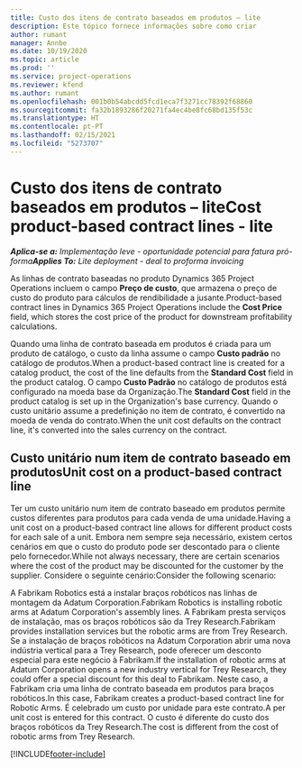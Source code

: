 ```yaml
---
title: Custo dos itens de contrato baseados em produtos – lite
description: Este tópico fornece informações sobre como criar
author: rumant
manager: Annbe
ms.date: 10/19/2020
ms.topic: article
ms.prod: ''
ms.service: project-operations
ms.reviewer: kfend
ms.author: rumant
ms.openlocfilehash: 001b0b54abcdd5fcd1eca7f3271cc78392f68860
ms.sourcegitcommit: fa32b1893286f20271fa4ec4be8fc68bd135f53c
ms.translationtype: HT
ms.contentlocale: pt-PT
ms.lasthandoff: 02/15/2021
ms.locfileid: "5273707"
---
```

# <a name="cost-product-based-contract-lines---lite"></a><span data-ttu-id="281fe-103">Custo dos itens de contrato baseados em produtos – lite</span><span class="sxs-lookup"><span data-stu-id="281fe-103">Cost product-based contract lines - lite</span></span>

<span data-ttu-id="281fe-104">_**Aplica-se a:** Implementação leve - oportunidade potencial para fatura pró-forma_</span><span class="sxs-lookup"><span data-stu-id="281fe-104">_**Applies To:** Lite deployment - deal to proforma invoicing_</span></span>


<span data-ttu-id="281fe-105">As linhas de contrato baseadas no produto Dynamics 365 Project Operations incluem o campo **Preço de custo**, que armazena o preço de custo do produto para cálculos de rendibilidade a jusante.</span><span class="sxs-lookup"><span data-stu-id="281fe-105">Product-based contract lines in Dynamics 365 Project Operations include the **Cost Price** field, which stores the cost price of the product for downstream profitability calculations.</span></span>

<span data-ttu-id="281fe-106">Quando uma linha de contrato baseada em produtos é criada para um produto de catálogo, o custo da linha assume o campo **Custo padrão** no catálogo de produtos.</span><span class="sxs-lookup"><span data-stu-id="281fe-106">When a product-based contract line is created for a catalog product, the cost of the line defaults from the **Standard Cost** field in the product catalog.</span></span> <span data-ttu-id="281fe-107">O campo **Custo Padrão** no catálogo de produtos está configurado na moeda base da Organização.</span><span class="sxs-lookup"><span data-stu-id="281fe-107">The **Standard Cost** field in the product catalog is set up in the Organization's base currency.</span></span> <span data-ttu-id="281fe-108">Quando o custo unitário assume a predefinição no item de contrato, é convertido na moeda de venda do contrato.</span><span class="sxs-lookup"><span data-stu-id="281fe-108">When the unit cost defaults on the contract line, it's converted into the sales currency on the contract.</span></span>

## <a name="unit-cost-on-a-product-based-contract-line"></a><span data-ttu-id="281fe-109">Custo unitário num item de contrato baseado em produtos</span><span class="sxs-lookup"><span data-stu-id="281fe-109">Unit cost on a product-based contract line</span></span>

<span data-ttu-id="281fe-110">Ter um custo unitário num item de contrato baseado em produtos permite custos diferentes para produtos para cada venda de uma unidade.</span><span class="sxs-lookup"><span data-stu-id="281fe-110">Having a unit cost on a product-based contract line allows for different product costs for each sale of a unit.</span></span> <span data-ttu-id="281fe-111">Embora nem sempre seja necessário, existem certos cenários em que o custo do produto pode ser descontado para o cliente pelo fornecedor.</span><span class="sxs-lookup"><span data-stu-id="281fe-111">While not always necessary, there are certain scenarios where the cost of the product may be discounted for the customer by the supplier.</span></span> <span data-ttu-id="281fe-112">Considere o seguinte cenário:</span><span class="sxs-lookup"><span data-stu-id="281fe-112">Consider the following scenario:</span></span>

<span data-ttu-id="281fe-113">A Fabrikam Robotics está a instalar braços robóticos nas linhas de montagem da Adatum Corporation.</span><span class="sxs-lookup"><span data-stu-id="281fe-113">Fabrikam Robotics is installing robotic arms at Adatum Corporation's assembly lines.</span></span> <span data-ttu-id="281fe-114">A Fabrikam presta serviços de instalação, mas os braços robóticos são da Trey Research.</span><span class="sxs-lookup"><span data-stu-id="281fe-114">Fabrikam provides installation services but the robotic arms are from Trey Research.</span></span> <span data-ttu-id="281fe-115">Se a instalação de braços robóticos na Adatum Corporation abrir uma nova indústria vertical para a Trey Research, pode oferecer um desconto especial para este negócio à Fabrikam.</span><span class="sxs-lookup"><span data-stu-id="281fe-115">If the installation of robotic arms at Adatum Corporation opens a new industry vertical for Trey Research, they could offer a special discount for this deal to Fabrikam.</span></span> <span data-ttu-id="281fe-116">Neste caso, a Fabrikam cria uma linha de contrato baseada em produtos para braços robóticos.</span><span class="sxs-lookup"><span data-stu-id="281fe-116">In this case, Fabrikam creates a product-based contract line for Robotic Arms.</span></span> <span data-ttu-id="281fe-117">É celebrado um custo por unidade para este contrato.</span><span class="sxs-lookup"><span data-stu-id="281fe-117">A per unit cost is entered for this contract.</span></span> <span data-ttu-id="281fe-118">O custo é diferente do custo dos braços robóticos da Trey Research.</span><span class="sxs-lookup"><span data-stu-id="281fe-118">The cost is different from the cost of robotic arms from Trey Research.</span></span>


[!INCLUDE[footer-include](../../includes/footer-banner.md)]